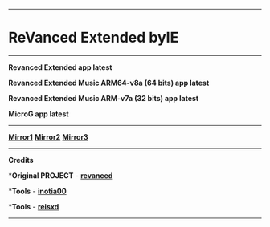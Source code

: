 **********************************
# ReVanced Extended **byIE**
**********************************
**Revanced Extended app latest**

**Revanced Extended Music ARM64-v8a (64 bits) app latest**

**Revanced Extended Music ARM-v7a (32 bits) app latest**

**MicroG app latest**
**********************************
**[Mirror1](https://sourceforge.net/projects/revancedextended-byie)**
**[Mirror2](https://archive.org/details/revancedextended-all-latest_ByIE)**
**[Mirror3](https://www.mediafire.com/folder/qimr3lkan2vma/RevancedExtended_byIE)**
**********************************
**Credits**

***Original PROJECT** - **[revanced](https://github.com/revanced)**

***Tools** - **[inotia00](https://github.com/inotia00/rvx-builder)**

***Tools** - **[reisxd](https://github.com/reisxd/revanced-builder)**
**********************************
